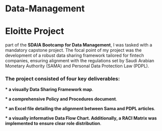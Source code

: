 # Data-Management

<h1>Eloitte Project </h1>
part of the <b>SDAIA Bootcamp for Data Management</b>, I was tasked with a mandatory capstone project. The focal point of my project was the development of a robust data sharing framework tailored for fintech companies, ensuring alignment with the regulations set by Saudi Arabian Monetary Authority (SAMA) and Personal Data Protection Law (PDPL). 

<h3>The project consisted of four key deliverables: </h3>

<b>* a visually Data Sharing Framework map</b>.

<b>* a comprehensive Policy and Procedures document</b>.

<b>* an Excel file detailing the alignment between Sama and PDPL articles</b>.  

<b>* a visually informative Data Flow Chart. Additionally, a RACI Matrix was implemented to ensure clear role distribution</b>.
